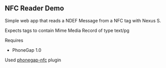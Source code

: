 ## NFC Reader Demo

Simple web app that reads a NDEF Message from a NFC tag with Nexus S.

Expects tags to contain Mime Media Record of type text/pg

Requires 

* PhoneGap 1.0

Used [phonegap-nfc](https://github.com/chariotsolutions/phonegap-nfc) plugin